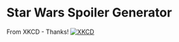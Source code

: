 # Star Wars Spoiler Generator

From XKCD - Thanks!
[![XKCD](https://imgs.xkcd.com/comics/star_wars_spoiler_generator.png)](https://xkcd.com/2243/)
